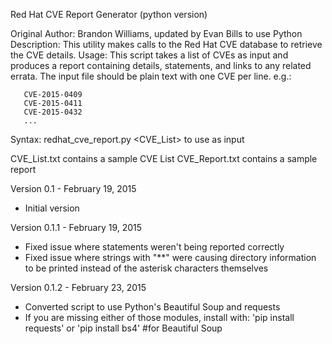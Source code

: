 Red Hat CVE Report Generator (python version)

Original Author: Brandon Williams, updated by Evan Bills to use Python
Description: This utility makes calls to the Red Hat CVE database to retrieve the CVE details.
Usage: This script takes a list of CVEs as input and produces a report containing details, statements, and links to any related errata.
       The input file should be plain text with one CVE per line. e.g.:

       CVE-2015-0409
       CVE-2015-0411
       CVE-2015-0432
       ...

Syntax: redhat_cve_report.py <CVE_List> to use as input

CVE_List.txt contains a sample CVE List
CVE_Report.txt contains a sample report

Version 0.1 - February 19, 2015
- Initial version

Version 0.1.1 - February 19, 2015
- Fixed issue where statements weren't being reported correctly
- Fixed issue where strings with "**" were causing directory information to be printed instead of the asterisk characters themselves

Version 0.1.2 - February 23, 2015
- Converted script to use Python's Beautiful Soup and requests 
- If you are missing either of those modules, install with:
		'pip install requests'
				or
		'pip install bs4'  #for Beautiful Soup
